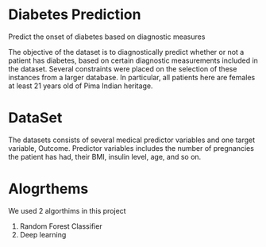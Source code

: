 # Diabetes Prediction
Predict the onset of diabetes based on diagnostic measures

The objective of the dataset is to diagnostically predict whether or not a patient has diabetes, based on certain diagnostic measurements included in the dataset. Several constraints were placed on the selection of these instances from a larger database. In particular, all patients here are females at least 21 years old of Pima Indian heritage.

# DataSet

The datasets consists of several medical predictor variables and one target variable, Outcome. Predictor variables includes the number of pregnancies the patient has had, their BMI, insulin level, age, and so on.

# Alogrthems
We used 2 algorthims in this project
1. Random Forest Classifier
2. Deep learning

